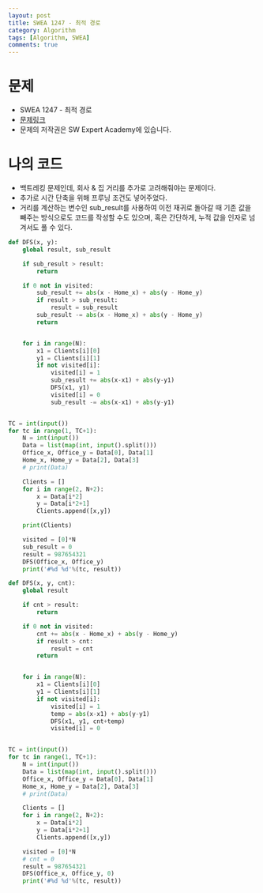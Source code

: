 ```yaml
---
layout: post
title: SWEA 1247 - 최적 경로
category: Algorithm
tags: [Algorithm, SWEA]
comments: true
---
```




# 문제

-  SWEA 1247 - 최적 경로
-  [문제링크](<https://www.swexpertacademy.com/main/code/problem/problemDetail.do?contestProbId=AV15OZ4qAPICFAYD>)
-  문제의 저작권은 SW Expert Academy에 있습니다.



# 나의 코드

- 백트레킹 문제인데, 회사 & 집 거리를 추가로 고려해줘야는 문제이다.
- 추가로 시간 단축을 위해 프루닝 조건도 넣어주었다.
- 거리를 계산하는 변수인 sub_result를 사용하여 이전 재귀로 돌아갈 때 기존 값을 빼주는 방식으로도 코드를 작성할 수도 있으며, 혹은 간단하게,  누적 값을 인자로 넘겨서도 풀 수 있다.


```python
def DFS(x, y):
    global result, sub_result

    if sub_result > result:
        return

    if 0 not in visited:
        sub_result += abs(x - Home_x) + abs(y - Home_y)
        if result > sub_result:
            result = sub_result
        sub_result -= abs(x - Home_x) + abs(y - Home_y)
        return


    for i in range(N):
        x1 = Clients[i][0]
        y1 = Clients[i][1]
        if not visited[i]:
            visited[i] = 1
            sub_result += abs(x-x1) + abs(y-y1)
            DFS(x1, y1)
            visited[i] = 0
            sub_result -= abs(x-x1) + abs(y-y1)


TC = int(input())
for tc in range(1, TC+1):
    N = int(input())
    Data = list(map(int, input().split()))
    Office_x, Office_y = Data[0], Data[1]
    Home_x, Home_y = Data[2], Data[3]
    # print(Data)

    Clients = []
    for i in range(2, N+2):
        x = Data[i*2]
        y = Data[i*2+1]
        Clients.append([x,y])

    print(Clients)

    visited = [0]*N
    sub_result = 0
    result = 987654321
    DFS(Office_x, Office_y)
    print('#%d %d'%(tc, result))
```

```python
def DFS(x, y, cnt):
    global result

    if cnt > result:
        return

    if 0 not in visited:
        cnt += abs(x - Home_x) + abs(y - Home_y)
        if result > cnt:
            result = cnt
        return


    for i in range(N):
        x1 = Clients[i][0]
        y1 = Clients[i][1]
        if not visited[i]:
            visited[i] = 1
            temp = abs(x-x1) + abs(y-y1)
            DFS(x1, y1, cnt+temp)
            visited[i] = 0


TC = int(input())
for tc in range(1, TC+1):
    N = int(input())
    Data = list(map(int, input().split()))
    Office_x, Office_y = Data[0], Data[1]
    Home_x, Home_y = Data[2], Data[3]
    # print(Data)

    Clients = []
    for i in range(2, N+2):
        x = Data[i*2]
        y = Data[i*2+1]
        Clients.append([x,y])

    visited = [0]*N
    # cnt = 0
    result = 987654321
    DFS(Office_x, Office_y, 0)
    print('#%d %d'%(tc, result))
```

